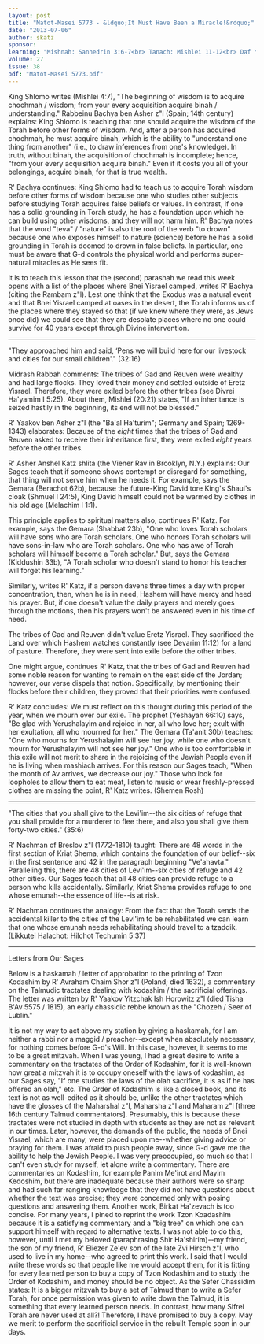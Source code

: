 ```yaml
---
layout: post
title: "Matot-Masei 5773 - &ldquo;It Must Have Been a Miracle!&rdquo;"
date: "2013-07-06"
author: skatz
sponsor: 
learning: "Mishnah: Sanhedrin 3:6-7<br> Tanach: Mishlei 11-12<br> Daf Yomi (Bavli): Pesachim 16<br> Halachah: Mishnah Berurah 272:3-5"
volume: 27
issue: 38
pdf: "Matot-Masei 5773.pdf"
---
```


King Shlomo writes (Mishlei 4:7), "The beginning of wisdom is to acquire chochmah / wisdom; from your every acquisition acquire binah / understanding." Rabbeinu Bachya ben Asher z"l (Spain; 14th century) explains: King Shlomo is teaching that one should acquire the wisdom of the Torah before other forms of wisdom. And, after a person has acquired chochmah, he must acquire binah, which is the ability to "understand one thing from another" (i.e., to draw inferences from one's knowledge). In truth, without binah, the acquisition of chochmah is incomplete; hence, "from your every acquisition acquire binah." Even if it costs you all of your belongings, acquire binah, for that is true wealth.

R' Bachya continues: King Shlomo had to teach us to acquire Torah wisdom before other forms of wisdom because one who studies other subjects before studying Torah acquires false beliefs or values. In contrast, if one has a solid grounding in Torah study, he has a foundation upon which he can build using other wisdoms, and they will not harm him. R' Bachya notes that the word "teva" / "nature" is also the root of the verb "to drown" because one who exposes himself to nature (science) before he has a solid grounding in Torah is doomed to drown in false beliefs. In particular, one must be aware that G-d controls the physical world and performs super-natural miracles as He sees fit.

It is to teach this lesson that the (second) parashah we read this week opens with a list of the places where Bnei Yisrael camped, writes R' Bachya (citing the Rambam z"l). Lest one think that the Exodus was a natural event and that Bnei Yisrael camped at oases in the desert, the Torah informs us of the places where they stayed so that (if we knew where they were, as Jews once did) we could see that they are desolate places where no one could survive for 40 years except through Divine intervention.

********

"They approached him and said, &lsquo;Pens we will build here for our livestock and cities for our small children'." (32:16)

Midrash Rabbah comments: The tribes of Gad and Reuven were wealthy and had large flocks. They loved their money and settled outside of Eretz Yisrael. Therefore, they were exiled before the other tribes (see Divrei Ha'yamim I 5:25). About them, Mishlei (20:21) states, "If an inheritance is seized hastily in the beginning, its end will not be blessed."

R' Yaakov ben Asher z"l (the "Ba'al Ha'turim"; Germany and Spain; 1269-1343) elaborates: Because of the *eight* times that the tribes of Gad and Reuven asked to receive their inheritance first, they were exiled *eight* years before the other tribes.

R' Asher Anshel Katz shlita (the Viener Rav in Brooklyn, N.Y.) explains: Our Sages teach that if someone shows contempt or disregard for something, that thing will not serve him when he needs it. For example, says the Gemara (Berachot 62b), because the future-King David tore King's Shaul's cloak (Shmuel I 24:5), King David himself could not be warmed by clothes in his old age (Melachim I 1:1).

This principle applies to spiritual matters also, continues R' Katz. For example, says the Gemara (Shabbat 23b), "One who loves Torah scholars will have sons who are Torah scholars. One who honors Torah scholars will have sons-in-law who are Torah scholars. One who has awe of Torah scholars will himself become a Torah scholar." But, says the Gemara (Kiddushin 33b), "A Torah scholar who doesn't stand to honor his teacher will forget his learning."

Similarly, writes R' Katz, if a person davens three times a day with proper concentration, then, when he is in need, Hashem will have mercy and heed his prayer. But, if one doesn't value the daily prayers and merely goes through the motions, then his prayers won't be answered even in his time of need.

The tribes of Gad and Reuven didn't value Eretz Yisrael. They sacrificed the Land over which Hashem watches constantly (see Devarim 11:12) for a land of pasture. Therefore, they were sent into exile before the other tribes.

One might argue, continues R' Katz, that the tribes of Gad and Reuven had some noble reason for wanting to remain on the east side of the Jordan; however, our verse dispels that notion. Specifically, by mentioning their flocks before their children, they proved that their priorities were confused.

R' Katz concludes: We must reflect on this thought during this period of the year, when we mourn over our exile. The prophet (Yeshayah 66:10) says, "Be glad with Yerushalayim and rejoice in her, all who love her; exult with her exultation, all who mourned for her." The Gemara (Ta'anit 30b) teaches: "One who mourns for Yerushalayim will see her joy, while one who doesn't mourn for Yerushalayim will not see her joy." One who is too comfortable in this exile will not merit to share in the rejoicing of the Jewish People even if he is living when mashiach arrives. For this reason our Sages teach, "When the month of Av arrives, we decrease our joy." Those who look for loopholes to allow them to eat meat, listen to music or wear freshly-pressed clothes are missing the point, R' Katz writes. (Shemen Rosh)

*******

"The cities that you shall give to the Levi'im--the six cities of refuge that you shall provide for a murderer to flee there, and also you shall give them forty-two cities." (35:6)

R' Nachman of Breslov z"l (1772-1810) taught: There are 48 words in the first section of Kriat Shema, which contains the foundation of our belief--six in the first sentence and 42 in the paragraph beginning "Ve'ahavta." Paralleling this, there are 48 cities of Levi'im--six cities of refuge and 42 other cities. Our Sages teach that all 48 cities can provide refuge to a person who kills accidentally. Similarly, Kriat Shema provides refuge to one whose emunah--the essence of life--is at risk.

R' Nachman continues the analogy: From the fact that the Torah sends the accidental killer to the cities of the Levi'im to be rehabilitated we can learn that one whose emunah needs rehabilitating should travel to a tzaddik. (Likkutei Halachot: Hilchot Techumin 5:37)

*******

Letters from Our Sages

Below is a haskamah / letter of approbation to the printing of Tzon Kodashim by R' Avraham Chaim Shor z"l (Poland; died 1632), a commentary on the Talmudic tractates dealing with kodashim / the sacrificial offerings. The letter was written by R' Yaakov Yitzchak Ish Horowitz z"l (died Tisha B'Av 5575 / 1815), an early chassidic rebbe known as the "Chozeh / Seer of Lublin."

It is not my way to act above my station by giving a haskamah, for I am neither a rabbi nor a maggid / preacher--except when absolutely necessary, for nothing comes before G-d's Will. In this case, however, it seems to me to be a great mitzvah. When I was young, I had a great desire to write a commentary on the tractates of the Order of Kodashim, for it is well-known how great a mitzvah it is to occupy oneself with the laws of kodashim, as our Sages say, "If one studies the laws of the olah sacrifice, it is as if he has offered an olah," etc. The Order of Kodashim is like a closed book, and its text is not as well-edited as it should be, unlike the other tractates which have the glosses of the Maharshal z"l, Maharsha z"l and Maharam z"l \[three 16th century Talmud commentators\]. Presumably, this is because these tractates were not studied in depth with students as they are not as relevant in our times. Later, however, the demands of the public, the needs of Bnei Yisrael, which are many, were placed upon me--whether giving advice or praying for them. I was afraid to push people away, since G-d gave me the ability to help the Jewish People. I was very preoccupied, so much so that I can't even study for myself, let alone write a commentary. There are commentaries on Kodashim, for example Panim Me'irot and Mayim Kedoshim, but there are inadequate because their authors were so sharp and had such far-ranging knowledge that they did not have questions about whether the text was precise; they were concerned only with posing questions and answering them. Another work, Birkat Ha'zevach is too concise. For many years, I pined to reprint the work Tzon Koadashim because it is a satisfying commentary and a "big tree" on which one can support himself with regard to alternative texts. I was not able to do this, however, until I met my beloved (paraphrasing Shir Ha'shirim)--my friend, the son of my friend, R' Eliezer Ze'ev son of the late Zvi Hirsch z"l, who used to live in my home--who agreed to print this work. I said that I would write these words so that people like me would accept them, for it is fitting for every learned person to buy a copy of Tzon Kodashim and to study the Order of Kodashim, and money should be no object. As the Sefer Chassidim states: It is a bigger mitzvah to buy a set of Talmud than to write a Sefer Torah, for once permission was given to write down the Talmud, it is something that every learned person needs. In contrast, how many Sifrei Torah are never used at all?! Therefore, I have promised to buy a copy. May we merit to perform the sacrificial service in the rebuilt Temple soon in our days.

